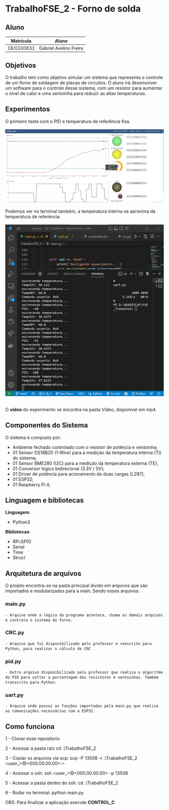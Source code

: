 # TrabalhoFSE_2 - Forno de solda

## Aluno
|Matrícula | Aluno |
| -- | -- |
| 18/0100831  |  Gabriel Avelino Freire |

## Objetivos

O trabalho tem como objetivo simular um sistema que representa o controle de um forno de soldagem de placas de circuitos. O aluno irá desenvolver um software para o controle desse sistema, com um resistor para aumentar o nível de calor e uma ventoinha para reduzir as altas temperaturas.

## Experimentos

O primeiro teste com o PID e temperatura de referência fixa.
<br>
<br>
![Experimento](img/PrimeiroExperimento.png)
<br>
<br>
Podemos ver no terminal também, a temperatura interna se aproxima da temperatura de referência.
<br>
<br>
![Experimento](img/terminal.png)
<br>
<br>

O **vídeo** do experimento se encontra na pasta Video, disponível em mp4.



## Componentes do Sistema
O sistema é composto por:

- Ambiente fechado controlado com o resistor de potência e ventoinha;
- 01 Sensor DS18B20 (1-Wire) para a medição da temperatura interna (TI) do sistema;
- 01 Sensor BME280 (I2C) para a medição da temperatura externa (TE);
- 01 Conversor lógico bidirecional (3.3V / 5V);
- 01 Driver de potência para acionamento de duas cargas (L297);
- 01 ESP32;
- 01 Raspberry Pi 4;

## Linguagem e bibliotecas

**Linguagem**:
- Python3<br>

**Bibliotecas**:
- RPi.GPIO
- Serial
- Time
- Struct

## Arquitetura de arquivos

O projeto encontra-se na pasta principal divido em arquivos que são importados e modularizados para a main. Sendo esses arquivos:

### main.py
    - Arquivo onde a lógica do programa acontece, chama os demais arquivos e contrala o sistema do forno.

### CRC.py
    - Arquivo que foi disponibilizado pelo professor e reescrito para Python, para realizar o cálculo do CRC

### pid.py
    - Outro arquivo disponibilizado pelo professor que realiza o algoritmo do PID para voltar a porcentagem dos resistores e ventoinhas. Também transcrito para Python.

### uart.py
    - Arquivo onde possui as funções importadas pela main.py que realiza as comunicações necessárias com a ESP32.

## Como funciona

1 - Clonar esse repositorio

2 - Acessar a pasta raiz cd .\TrabalhoFSE_2

3 - Copiar os arquivos via scp: scp -P 13508 -r .\TrabalhoFSE_2 <user_>@<000.00.00.00>:~

4 - Acessar o ssh: ssh <user_>@<000.00.00.00> -p 13508

5 - Acessar a pasta dentro do ssh: cd .\TrabalhoFSE_2

6 - Rodar no terminal: python main.py

OBS: Para finalizar a aplicação execute **CONTROL_C**






